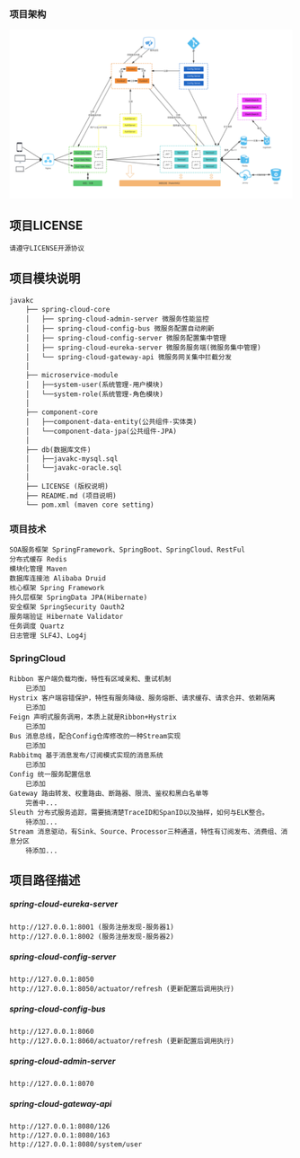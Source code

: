 ### 项目架构
![Image text](./项目架构图.png)

## 项目LICENSE
    请遵守LICENSE开源协议
## 项目模块说明
    
    javakc
        ├── spring-cloud-core
        │   ├── spring-cloud-admin-server 微服务性能监控
        │   ├── spring-cloud-config-bus 微服务配置自动刷新
        │   ├── spring-cloud-config-server 微服务配置集中管理
        │   ├── spring-cloud-eureka-server 微服务服务端(微服务集中管理)
        │   └── spring-cloud-gateway-api 微服务网关集中拦截分发
        │
        ├── microservice-module
        │   ├──system-user(系统管理-用户模块)
        │   └──system-role(系统管理-角色模块)
        │
        ├── component-core
        │   ├──component-data-entity(公共组件-实体类)
        │   └──component-data-jpa(公共组件-JPA)
        │
        ├── db(数据库文件)
        │   ├──javakc-mysql.sql
        │   └──javakc-oracle.sql
        │
        ├── LICENSE (版权说明)
        ├── README.md (项目说明)
        └── pom.xml (maven core setting)
    
### 项目技术
    SOA服务框架 SpringFramework、SpringBoot、SpringCloud、RestFul
    分布式缓存 Redis
    模块化管理 Maven
    数据库连接池 Alibaba Druid
    核心框架 Spring Framework
    持久层框架 SpringData JPA(Hibernate)
    安全框架 SpringSecurity Oauth2
    服务端验证 Hibernate Validator
    任务调度 Quartz
    日志管理 SLF4J、Log4j
 
    
### SpringCloud
    
    Ribbon 客户端负载均衡，特性有区域亲和、重试机制
        已添加
    Hystrix 客户端容错保护，特性有服务降级、服务熔断、请求缓存、请求合并、依赖隔离
        已添加
    Feign 声明式服务调用，本质上就是Ribbon+Hystrix
        已添加
    Bus 消息总线，配合Config仓库修改的一种Stream实现
        已添加    
    Rabbitmq 基于消息发布/订阅模式实现的消息系统
        已添加
    Config 统一服务配置信息
        已添加
    Gateway 路由转发、权重路由、断路器、限流、鉴权和黑白名单等
        完善中...
    Sleuth 分布式服务追踪，需要搞清楚TraceID和SpanID以及抽样，如何与ELK整合。
        待添加...
    Stream 消息驱动，有Sink、Source、Processor三种通道，特性有订阅发布、消费组、消息分区
        待添加...
        
## 项目路径描述
##### spring-cloud-eureka-server
    http://127.0.0.1:8001 (服务注册发现-服务器1)
    http://127.0.0.1:8002 (服务注册发现-服务器2)
##### spring-cloud-config-server
    http://127.0.0.1:8050
    http://127.0.0.1:8050/actuator/refresh (更新配置后调用执行)
##### spring-cloud-config-bus
    http://127.0.0.1:8060
    http://127.0.0.1:8060/actuator/refresh (更新配置后调用执行)
##### spring-cloud-admin-server
    http://127.0.0.1:8070
##### spring-cloud-gateway-api
    http://127.0.0.1:8080/126
    http://127.0.0.1:8080/163
    http://127.0.0.1:8080/system/user
